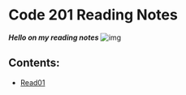 # Code 201 Reading Notes 

***Hello on my reading notes***
![img](https://cdn1.iconfinder.com/data/icons/popicon-education/256/10-512.png)

## **Contents:**
- [Read01](https://app.slack.com/client/TNGRRLUMA/C0204N1MTQQ)
